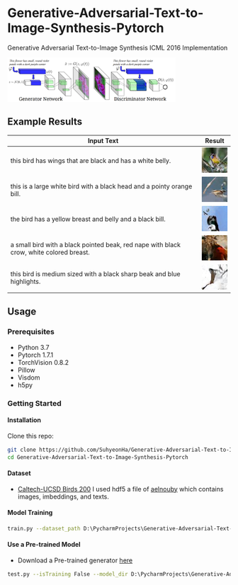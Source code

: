 # Generative-Adversarial-Text-to-Image-Synthesis-Pytorch
Generative Adversarial Text-to-Image Synthesis ICML 2016 Implementation

<img src="images/network.png" height="100"></img>

## Example Results
|Input Text|Result|
|---|---|
|this bird has wings that are black and has a white belly.|<img src="images/output_37.jpg" width="64"></img>|
|this is a large white bird with a black head and a pointy orange bill.|<img src="images/output_3013.jpg" width="64"></img>|
|the bird has a yellow breast and belly and a black bill.|<img src="images/output_3644.jpg" width="64"></img>|
|a small bird with a black pointed beak, red nape with black crow, white colored breast.|<img src="images/output_4157.jpg" width="64"></img>|
|this bird is medium sized with a black sharp beak and blue highlights.|<img src="images/output_4549.jpg" width="64"></img>|


## Usage
### Prerequisites
- Python 3.7
- Pytorch 1.7.1
- TorchVision 0.8.2
- Pillow
- Visdom
- h5py

### Getting Started
#### Installation
Clone this repo:
```bash
git clone https://github.com/SuhyeonHa/Generative-Adversarial-Text-to-Image-Synthesis-Pytorch
cd Generative-Adversarial-Text-to-Image-Synthesis-Pytorch
```
#### Dataset
- [Caltech-UCSD Birds 200](http://www.vision.caltech.edu/visipedia/CUB-200-2011.html)
I used hdf5 a file of [aelnouby](https://github.com/aelnouby/Text-to-Image-Synthesis) which contains images, imbeddings, and texts.

#### Model Training
```bash
train.py --dataset_path D:\PycharmProjects\Generative-Adversarial-Text-to-Image-Synthesis-Pytorch/birds.hdf5
```
#### Use a Pre-trained Model
- Download a Pre-trained generator [here](https://drive.google.com/file/d/1txG-cUDC0cE48cward2DOlmvRP_wlXpG/view?usp=sharing)
```bash
test.py --isTraining False --model_dir D:\PycharmProjects\Generative-Adversarial-Text-to-Image-Synthesis-Pytorch\checkpoints/
```

